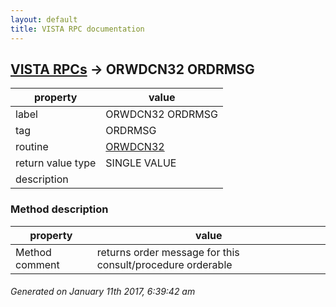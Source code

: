 ```yaml
---
layout: default
title: VISTA RPC documentation
---
```




## [VISTA RPCs](TableOfContent.md) &#8594; ORWDCN32 ORDRMSG 

 property | value 
--- | --- 
 label | ORWDCN32 ORDRMSG
 tag | ORDRMSG
 routine | [ORWDCN32](http://code.osehra.org/dox/Routine_ORWDCN32_source.html)
 return value type | SINGLE VALUE
 description | 


### Method description

 property | value 
--- | --- 
 Method comment | returns order message for this consult/procedure orderable




 ###### Generated on January 11th 2017, 6:39:42 am